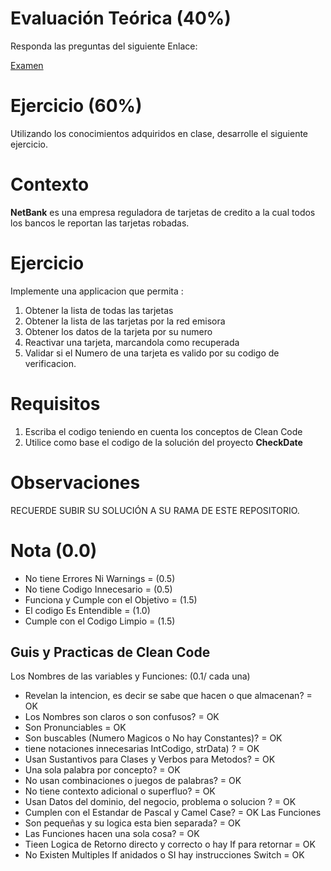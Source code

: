# Evaluación Teórica (40%)
Responda las preguntas del siguiente Enlace:

[Examen](https://forms.gle/NSrS5Xy1EnRRM3Pr5)

# Ejercicio (60%)
Utilizando los conocimientos adquiridos en clase, desarrolle el siguiente ejercicio.

# Contexto
**NetBank** es una empresa reguladora de tarjetas de credito a la cual todos los bancos le reportan las tarjetas robadas.

# Ejercicio
Implemente una applicacion que permita :

1. Obtener la lista de todas las tarjetas
2. Obtener la lista de las tarjetas por la red emisora
3. Obtener los datos de la tarjeta por su numero
4. Reactivar una tarjeta, marcandola como recuperada
5. Validar si el Numero de una tarjeta es valido por su codigo de verificacion.

    
# Requisitos
1. Escriba el codigo teniendo en cuenta los conceptos de Clean Code
2. Utilice como base el codigo de la solución del proyecto **CheckDate**

# Observaciones
RECUERDE SUBIR SU SOLUCIÓN A SU RAMA DE ESTE REPOSITORIO.

# Nota (0.0)
- No tiene Errores Ni Warnings            = (0.5) 
- No tiene Codigo Innecesario             = (0.5)
- Funciona y Cumple con el Objetivo       = (1.5) 
- El codigo Es Entendible                 = (1.0)
- Cumple con el Codigo Limpio             = (1.5) 

## Guis y Practicas de Clean Code
  Los Nombres de las variables y Funciones: (0.1/ cada una)
  - Revelan la intencion, es decir se sabe que hacen o que almacenan? = OK
  - Los Nombres son claros o son confusos?                            = OK
  - Son Pronunciables                                                 = OK
  - Son buscables (Numero Magicos o No hay Constantes)?               = OK
  - tiene notaciones innecesarias IntCodigo, strData) ?               = OK
  - Usan Sustantivos para Clases y Verbos para Metodos?               = OK
  - Una sola palabra por concepto?                                    = OK
  - No usan combinaciones o juegos de palabras?                       = OK
  - No tiene contexto adicional o superfluo?                          = OK
  - Usan Datos del dominio, del negocio, problema o solucion ?        = OK
  - Cumplen con el Estandar de Pascal y Camel Case?                   = OK
  Las Funciones                                                         
  - Son pequeñas y su logica esta bien separada?                      = OK
  - Las Funciones hacen una sola cosa?                                = OK
  - Tieen Logica de Retorno directo y correcto o hay If para retornar = OK
  - No Existen Multiples If anidados o SI hay instrucciones Switch    = OK
